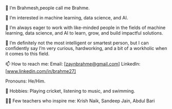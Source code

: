 👋 I’m Brahmesh,people call me Brahme.

👀 I’m interested in machine learning, data science, and AI.

🌱 I’m always eager to work with like-minded people in the fields of machine learning, data science, and AI to learn, grow, and build impactful solutions.

💞️ I’m definitely not the most intelligent or smartest person, but I can confidently say I’m very curious, hardworking, and a bit of a workholic when it comes to this field.

📫 How to reach me:
Email: [zaynbrahme@gmail.com]
LinkedIn: [www.linkedin.com/in/brahme27]

Pronouns: He/Him.

🎯 Hobbies: Playing cricket, listening to music, and swimming.

👩‍🏫 Few teachers who inspire me: Krish Naik, Sandeep Jain, Abdul Bari

